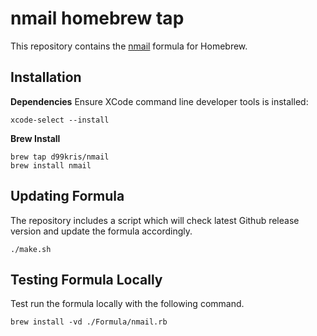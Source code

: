 nmail homebrew tap
==================

This repository contains the [nmail](https://github.com/d99kris/nmail) formula
for Homebrew.


Installation
------------

**Dependencies**
Ensure XCode command line developer tools is installed:

    xcode-select --install

**Brew Install**

    brew tap d99kris/nmail
    brew install nmail


Updating Formula
----------------

The repository includes a script which will check latest Github release version
and update the formula accordingly.

    ./make.sh


Testing Formula Locally
-----------------------

Test run the formula locally with the following command.

    brew install -vd ./Formula/nmail.rb


